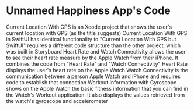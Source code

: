 # Unnamed Happiness App's Code

Current Location With GPS is an Xcode project that shows the user's current location with GPS (as the title suggests)
Current Location With GPS in SwiftUI has identical functionality to "Current Location With GPS but SwiftUI" requires a different code structure than the other project, which was built in Storyboard
Heart Rate and Watch Connectivity allows the user to see their heart rate measure by the Apple Watch from their iPhone. It combines the code from "Heart Rate" and "Watch Connectivity"
Heart Rate displays the user's heart rate on the Apple Watch
Watch Connectivity is the communication between a person Apple Watch and iPhone and requires code to establish that connection
Workout Information with Gyroscope shows on the Apple Watch the basic fitness information that you can find in the Watch's Workout application. It also displays the values retrieved from the watch's gyroscope and accelerometer
